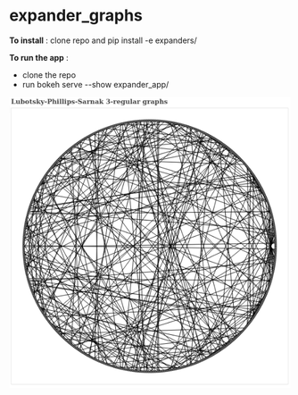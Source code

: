 # expander_graphs

**To install** : clone repo and pip install -e expanders/


**To run the app** :
* clone the repo
* run bokeh serve --show expander_app/

<img src="./lps3.png"
     alt="LPS3"
     style="float: left; margin-right: 10px;" />
     

